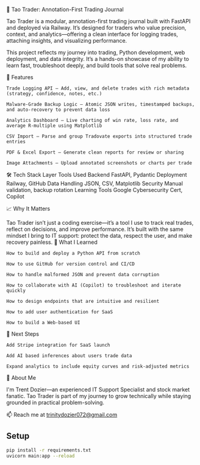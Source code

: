 🧠 Tao Trader: Annotation-First Trading Journal

Tao Trader is a modular, annotation-first trading journal built with FastAPI and deployed via Railway. It’s designed for traders who value precision, context, and analytics—offering a clean interface for logging trades, attaching insights, and visualizing performance.

This project reflects my journey into trading, Python development, web deployment, and data integrity. It’s a hands-on showcase of my ability to learn fast, troubleshoot deeply, and build tools that solve real problems.

🔧 Features

    Trade Logging API – Add, view, and delete trades with rich metadata (strategy, confidence, notes, etc.)

    Malware-Grade Backup Logic – Atomic JSON writes, timestamped backups, and auto-recovery to prevent data loss

    Analytics Dashboard – Live charting of win rate, loss rate, and average R-multiple using Matplotlib

    CSV Import – Parse and group Tradovate exports into structured trade entries

    PDF & Excel Export – Generate clean reports for review or sharing

    Image Attachments – Upload annotated screenshots or charts per trade

🛠 Tech Stack
Layer	Tools Used
Backend	FastAPI, Pydantic
Deployment	Railway, GitHub
Data Handling	JSON, CSV, Matplotlib
Security	Manual validation, backup rotation
Learning Tools	Google Cybersecurity Cert, Copilot

📈 Why It Matters

Tao Trader isn’t just a coding exercise—it’s a tool I use to track real trades, reflect on decisions, and improve performance. It’s built with the same mindset I bring to IT support: protect the data, respect the user, and make recovery painless.
🧪 What I Learned

    How to build and deploy a Python API from scratch

    How to use GitHub for version control and CI/CD

    How to handle malformed JSON and prevent data corruption

    How to collaborate with AI (Copilot) to troubleshoot and iterate quickly

    How to design endpoints that are intuitive and resilient

    How to add user authentication for SaaS

    How to build a Web-based UI

🚀 Next Steps

    Add Stripe integration for SaaS launch

    Add AI based inferences about users trade data

    Expand analytics to include equity curves and risk-adjusted metrics

🙋 About Me

I'm Trent Dozier—an experienced IT Support Specialist and stock market fanatic. Tao Trader is part of my journey to grow technically while staying grounded in practical problem-solving.

📫 Reach me at trinitydozier072@gmail.com 

## Setup
```bash
pip install -r requirements.txt
uvicorn main:app --reload
